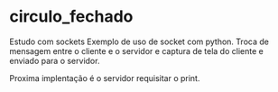 # circulo_fechado
Estudo com sockets
Exemplo de uso de socket com python.
Troca de mensagem entre o cliente e o servidor e captura de tela do cliente e enviado para o servidor.

Proxima implentação é o servidor requisitar o print.
